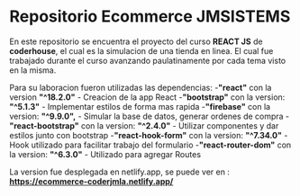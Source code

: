 # Repositorio Ecommerce JMSISTEMS
En este repositorio se encuentra el proyecto del curso **REACT JS** de **coderhouse**, el cual es la simulacion de una tienda en linea. El cual fue trabajado durante el curso avanzando paulatinamente por cada tema visto en la misma.

Para su laboracion fueron utilizadas las dependencias:
-**"react"** con la version **"^18.2.0"** - Creacion de la app React 
-**"bootstrap"** con la version: **"^5.1.3"** - Implementar estilos de forma mas rapida
-**"firebase"** con la version: **"^9.9.0",** - Simular la base de datos, generar ordenes de compra
-**"react-bootstrap"** con la version: **"^2.4.0"** - Utilizar componentes y dar estilos junto con bootstrap
-**"react-hook-form"** con la version: **"^7.34.0"** - Hook utilizado para facilitar trabajo del formulario
-**"react-router-dom"** con la version: **"^6.3.0"** - Utilizado para agregar Routes

La version fue desplegada en netlify.app, se puede ver en : **https://ecommerce-coderjmla.netlify.app/**